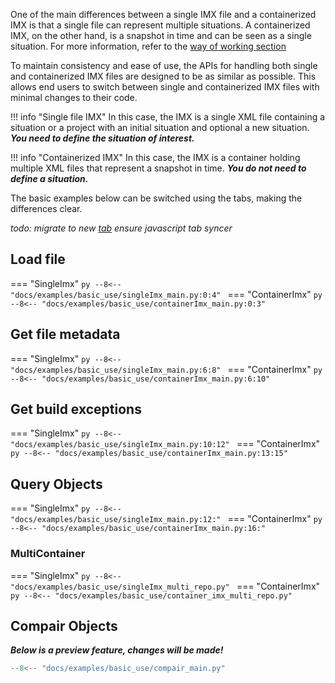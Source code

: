 

One of the main differences between a single IMX file and a containerized IMX is that a single file can represent multiple situations. 
A containerized IMX, on the other hand, is a snapshot in time and can be seen as a single situation. 
For more information, refer to the [way of working section](/context/way_of_working/)

To maintain consistency and ease of use, the APIs for handling both single and containerized IMX files are designed to be as similar as possible. 
This allows end users to switch between single and containerized IMX files with minimal changes to their code. 


!!! info "Single file IMX"
    In this case, the IMX is a single XML file containing a situation or a project with an initial situation and optional a new situation. 
    ***You need to define the situation of interest.***

!!! info "Containerized IMX" 
    In this case, the IMX is a container holding multiple XML files that represent a snapshot in time. 
    ***You do not need to define a situation.***

The basic examples below can be switched using the tabs, making the differences clear.


*todo: migrate to new [tab](https://facelessuser.github.io/pymdown-extensions/extensions/blocks/plugins/tab/) ensure javascript tab syncer*

## Load file

=== "SingleImx"
    ```py
    --8<-- "docs/examples/basic_use/singleImx_main.py:0:4"
    ```
=== "ContainerImx"
    ```py
    --8<-- "docs/examples/basic_use/containerImx_main.py:0:3"
    ```

## Get file metadata
=== "SingleImx"
    ```py
    --8<-- "docs/examples/basic_use/singleImx_main.py:6:8"
    ```
=== "ContainerImx"
    ```py
    --8<-- "docs/examples/basic_use/containerImx_main.py:6:10"
    ```

## Get build exceptions
=== "SingleImx"
    ```py
    --8<-- "docs/examples/basic_use/singleImx_main.py:10:12"
    ```
=== "ContainerImx"
    ```py
    --8<-- "docs/examples/basic_use/containerImx_main.py:13:15"
    ```

## Query Objects
=== "SingleImx"
    ```py
    --8<-- "docs/examples/basic_use/singleImx_main.py:12:"
    ```
=== "ContainerImx"
    ```py
    --8<-- "docs/examples/basic_use/containerImx_main.py:16:"
    ```

### MultiContainer
=== "SingleImx"
    ```py
    --8<-- "docs/examples/basic_use/singleImx_multi_repo.py"
    ```
=== "ContainerImx"
    ```py
    --8<-- "docs/examples/basic_use/container_imx_multi_repo.py"
    ```

## Compair Objects
***Below is a preview feature, changes will be made!***

```py
--8<-- "docs/examples/basic_use/compair_main.py"
```

